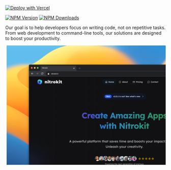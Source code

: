 [![Deploy with Vercel](https://vercel.com/button)](https://vercel.com/new/clone?repository-url=http%3A%2F%2Fgithub.com%2Fnitrokit%2Fnitrokit-nextjs&env=AUTH_SECRET,DATABASE_URL,GOOGLE_SITE_VERIFICATION,GOOGLE_ANALYTICS,YANDEX_VERIFICATION,EMAIL_PROVIDER,RESEND_API_KEY,RESEND_AUDIENCE_ID,RESEND_FROM_EMAIL,UPSTASH_REDIS_REST_URL&project-name=nitrokit&repository-name=nitrokit-nextjs&demo-title=Nitrokit&demo-description=%F0%9F%9A%80%20A%20modern%20and%20production-ready%20Next.js%20boilerplate.%20It%20provides%20a%20quick%20start%20with%20TypeScript%2C%20i18n%20support%2C%20and%20automated%20tooling.&demo-url=https%3A%2F%2Fpreview.nitrokit.tr&demo-image=https%3A%2F%2Fraw.githubusercontent.com%2Fnitrokit%2Fnitrokit-nextjs%2Frefs%2Fheads%2Fmain%2Fpublic%2Fscreenshots%2Fscreenshot-1.png) 

[![NPM Version](https://img.shields.io/npm/v/nitrokit-cli?logo=npm&label=nitrokit-cli)](https://www.npmjs.com/package/nitrokit-cli) [![NPM Downloads](https://img.shields.io/npm/d18m/nitrokit-cli?logo=npm&label=nitrokit-cli)](https://www.npmjs.com/package/nitrokit-cli)

Our goal is to help developers focus on writing code, not on repetitive tasks. From web development to command-line tools, our solutions are designed to boost your productivity.

<div align="right">
<img src="https://raw.githubusercontent.com/nitrokit/.github/refs/heads/main/profile/69shots_so.png" width="500" alt="Nitrokit" />
</div>
